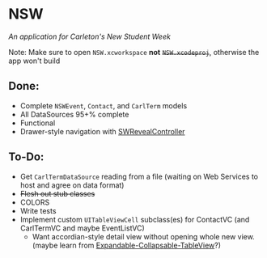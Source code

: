 NSW
===
*An application for Carleton's New Student Week*

Note: Make sure to open ```NSW.xcworkspace``` **not** ~~```NSW.xcodeproj```~~, otherwise the app won't build

Done:
---
- Complete ```NSWEvent```, ```Contact```, and ```CarlTerm``` models
- All DataSources 95+% complete
- Functional
- Drawer-style navigation with [SWRevealController](https://github.com/John-Lluch/SWRevealViewController)

To-Do:
---
- Get ```CarlTermDataSource``` reading from a file (waiting on Web Services to host and agree on data format)
- ~~Flesh out stub classes~~
- COLORS 
- Write tests
- Implement custom ```UITableViewCell``` subclass(es) for ContactVC (and CarlTermVC and maybe EventListVC)
  - Want accordian-style detail view without opening whole new view. (maybe learn from [Expandable-Collapsable-TableView](https://github.com/singhson/Expandable-Collapsable-TableView)?)
